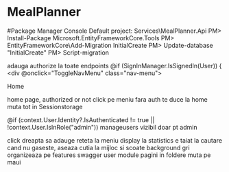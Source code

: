 # MealPlanner

#Package Manager Console
Default project: Services\MealPlanner.Api
PM> Install-Package Microsoft.EntityFrameworkCore.Tools
PM> EntityFrameworkCore\Add-Migration InitialCreate
PM> Update-database "InitialCreate"
PM> Script-migration




adauga authorize la toate endpoints
@if (SignInManager.IsSignedIn(User))
{
    <div @onclick="ToggleNavMenu" class="nav-menu">
        <div class="nav-item px-3">
            <MudNavLink class="nav-link" href="/">
                <span class="oi oi-list-rich" aria-hidden="true"></span> Home
            </MudNavLink>
        </div>

home page, authorized or not
click pe meniu fara auth te duce la home
muta tot in Sessionstorage

 @if (context.User.Identity?.IsAuthenticated != true || !context.User.IsInRole("admin"))
 manageusers vizibil doar pt admin


click dreapta sa adauge reteta la meniu
display la statistics e taiat
la cautare cand nu gaseste, aseaza cutia la mijloc si scoate background gri
organizeaza pe features
swagger
user module
pagini in foldere
muta pe maui
